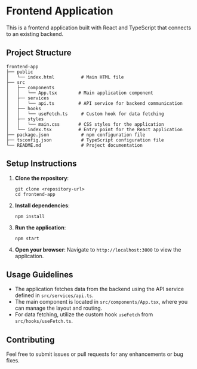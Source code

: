 # Frontend Application

This is a frontend application built with React and TypeScript that connects to an existing backend. 

## Project Structure

```
frontend-app
├── public
│   └── index.html          # Main HTML file
├── src
│   ├── components
│   │   └── App.tsx        # Main application component
│   ├── services
│   │   └── api.ts         # API service for backend communication
│   ├── hooks
│   │   └── useFetch.ts     # Custom hook for data fetching
│   ├── styles
│   │   └── main.css       # CSS styles for the application
│   └── index.tsx          # Entry point for the React application
├── package.json            # npm configuration file
├── tsconfig.json           # TypeScript configuration file
└── README.md               # Project documentation
```

## Setup Instructions

1. **Clone the repository**:
   ```
   git clone <repository-url>
   cd frontend-app
   ```

2. **Install dependencies**:
   ```
   npm install
   ```

3. **Run the application**:
   ```
   npm start
   ```

4. **Open your browser**:
   Navigate to `http://localhost:3000` to view the application.

## Usage Guidelines

- The application fetches data from the backend using the API service defined in `src/services/api.ts`.
- The main component is located in `src/components/App.tsx`, where you can manage the layout and routing.
- For data fetching, utilize the custom hook `useFetch` from `src/hooks/useFetch.ts`.

## Contributing

Feel free to submit issues or pull requests for any enhancements or bug fixes.